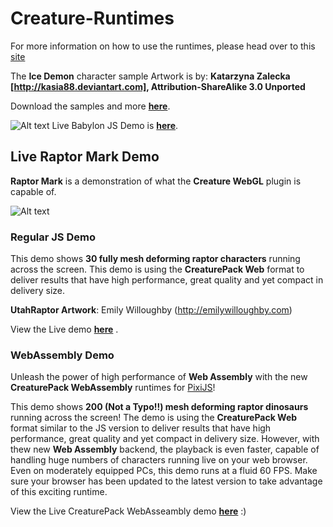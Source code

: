 # Creature-Runtimes

For more information on how to use the runtimes, please head over to this [site](http://www.kestrelmoon.com/creaturedocs/Game_Engine_Runtimes_And_Integration/Runtimes_Introduction.html)

The **Ice Demon** character sample Artwork is by: **Katarzyna Zalecka [http://kasia88.deviantart.com], Attribution-ShareAlike 3.0 Unported**

Download the samples and more **[here](http://www.kestrelmoon.com/creaturedocs/Animation_Samples_And_Examples/Samples_And_Videos.html)**.

![Alt text](https://github.com/kestrelm/Creature_WebGL/blob/master/babylonjs.png)
Live Babylon JS Demo is **[here](http://creature.kestrelmoon.com/WebDemo/Babylon-Demo.html)**.

## Live Raptor Mark Demo

**Raptor Mark** is a demonstration of what the **Creature WebGL** plugin is capable of. 

![Alt text](https://github.com/kestrelm/Creature_WebGL/blob/master/logo1.png)

### Regular JS Demo

This demo shows **30 fully mesh deforming raptor characters** running across the screen. This demo is using the **CreaturePack Web** format to deliver results that have high performance, great quality and yet compact in delivery size.

**UtahRaptor Artwork**: Emily Willoughby (http://emilywilloughby.com) 

View the Live demo **[here](http://www.kestrelmoon.com/creature/WebDemo/raptor_mark.html)** .

### WebAssembly Demo

Unleash the power of high performance of **Web Assembly** with the new **CreaturePack WebAssembly** runtimes for [PixiJS](http://www.pixijs.com/)!

This demo shows **200 (Not a Typo!!) mesh deforming raptor dinosaurs** running across the screen! The demo is using the **CreaturePack Web** format similar to the JS version to deliver results that have high performance, great quality and yet compact in delivery size. However, with thew new **Web Assembly** backend, the playback is even faster, capable of handling huge numbers of characters running live on your web browser. Even on moderately equipped PCs, this demo runs at a fluid 60 FPS. Make sure your browser has been updated to the latest version to take advantage of this exciting runtime.

View the Live CreaturePack WebAsseambly demo **[here](https://creature.kestrelmoon.com/WebDemo/wasm/PixiJS-WASM-Pack-MultiDemo.html)** :)
